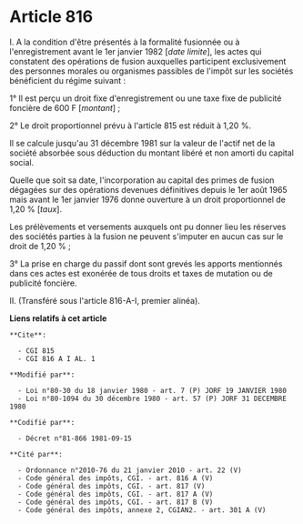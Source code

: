 # Article 816

I. A la condition d'être présentés à la formalité fusionnée ou à l'enregistrement avant le 1er janvier 1982 [*date limite*],
les actes qui constatent des opérations de fusion auxquelles participent exclusivement des personnes morales ou organismes
passibles de l'impôt sur les sociétés bénéficient du régime suivant :

1° Il est perçu un droit fixe d'enregistrement ou une taxe fixe de publicité foncière de 600 F [*montant*] ;

2° Le droit proportionnel prévu à l'article 815 est réduit à 1,20 %.

Il se calcule jusqu'au 31 décembre 1981 sur la valeur de l'actif net de la société absorbée sous déduction du montant libéré
et non amorti du capital social.

Quelle que soit sa date, l'incorporation au capital des primes de fusion dégagées sur des opérations devenues définitives
depuis le 1er août 1965 mais avant le 1er janvier 1976 donne ouverture à un droit proportionnel de 1,20 % [*taux*].

Les prélèvements et versements auxquels ont pu donner lieu les réserves des sociétés parties à la fusion ne peuvent s'imputer
en aucun cas sur le droit de 1,20 % ;

3° La prise en charge du passif dont sont grevés les apports mentionnés dans ces actes est exonérée de tous droits et taxes
de mutation ou de publicité foncière.

II. (Transféré sous l'article 816-A-I, premier alinéa).

**Liens relatifs à cet article**

	**Cite**:

	  - CGI 815
	  - CGI 816 A I AL. 1

	**Modifié par**:

	  - Loi n°80-30 du 18 janvier 1980 - art. 7 (P) JORF 19 JANVIER 1980
	  - Loi n°80-1094 du 30 décembre 1980 - art. 57 (P) JORF 31 DECEMBRE 1980

	**Codifié par**:

	  - Décret n°81-866 1981-09-15

	**Cité par**:

	  - Ordonnance n°2010-76 du 21 janvier 2010 - art. 22 (V)
	  - Code général des impôts, CGI. - art. 816 A (V)
	  - Code général des impôts, CGI. - art. 817 (V)
	  - Code général des impôts, CGI. - art. 817 A (V)
	  - Code général des impôts, CGI. - art. 817 B (V)
	  - Code général des impôts, annexe 2, CGIAN2. - art. 301 A (V)
